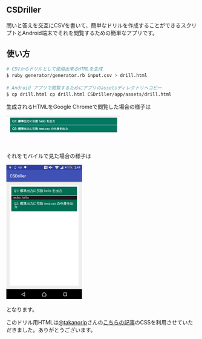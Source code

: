 ## CSDriller

問いと答えを交互にCSVを書いて、簡単なドリルを作成することができるスクリプトとAndroid端末でそれを閲覧するための簡単なアプリです。

## 使い方

```sh
# CSVからドリルとして使用出来るHTMLを生成
$ ruby generator/generator.rb input.csv > drill.html

# Android アプリで閲覧するためにアプリのassetsディレクトリへコピー
$ cp drill.html cp drill.html CSDriller/app/assets/drill.html
```

生成されるHTMLをGoogle Chromeで閲覧した場合の様子は

<img src="onChrome.gif" width="300px">

それをモバイルで見た場合の様子は

<img src="onAndroid.png" width="200px">

となります。

このドリル用HTMLは[@takanorip](https://github.com/takanorip)さんの[こちらの記事](https://qiita.com/takanorip/items/217f9c29715825de0fdc)のCSSを利用させていただきました。ありがとうございます。
